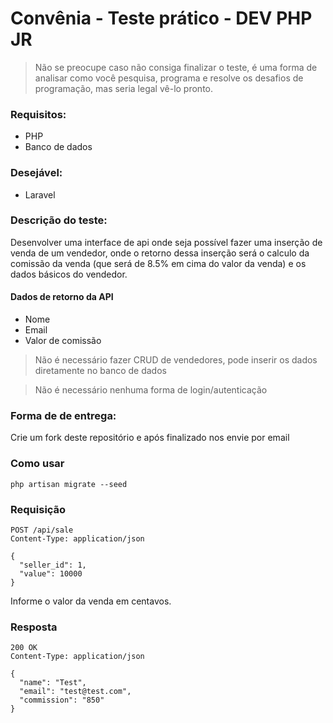 # Convênia - Teste prático - DEV PHP JR

> Não se preocupe caso não consiga finalizar o teste, é uma forma de analisar como você pesquisa, programa e resolve os desafios de programação, mas seria legal vê-lo pronto.

### Requisitos:
- PHP
- Banco de dados

### Desejável:
- Laravel

### Descrição do teste:

Desenvolver uma interface de api onde seja possível fazer uma inserção de venda de um vendedor, onde o retorno dessa inserção  será o calculo da comissão da venda (que será de 8.5% em cima do valor da venda) e os dados básicos do vendedor.

#### Dados de retorno da API
- Nome
- Email
- Valor de comissão


> Não é necessário fazer CRUD de vendedores, pode inserir os dados diretamente no banco de dados

> Não é necessário nenhuma forma de login/autenticação

### Forma de de entrega:

Crie um fork deste repositório e após finalizado nos envie por email

### Como usar

```
php artisan migrate --seed
```

### Requisição
```
POST /api/sale
Content-Type: application/json

{
  "seller_id": 1,
  "value": 10000
}
```
Informe o valor da venda em centavos.

### Resposta
```
200 OK
Content-Type: application/json

{
  "name": "Test",
  "email": "test@test.com",
  "commission": "850"
}
```